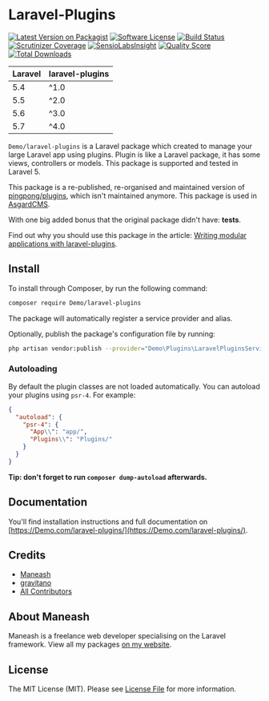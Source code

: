 # Laravel-Plugins

[![Latest Version on Packagist](https://img.shields.io/packagist/v/Demo/laravel-plugins.svg?style=flat-square)](https://packagist.org/packages/Demo/laravel-plugins)
[![Software License](https://img.shields.io/badge/license-MIT-brightgreen.svg?style=flat-square)](LICENSE.md)
[![Build Status](https://img.shields.io/travis/Demo/laravel-plugins/master.svg?style=flat-square)](https://travis-ci.org/Demo/laravel-plugins)
[![Scrutinizer Coverage](https://img.shields.io/scrutinizer/coverage/g/Demo/laravel-plugins.svg?maxAge=86400&style=flat-square)](https://scrutinizer-ci.com/g/Demo/laravel-plugins/?branch=master)
[![SensioLabsInsight](https://img.shields.io/sensiolabs/i/25320a08-8af4-475e-a23e-3321f55bf8d2.svg?style=flat-square)](https://insight.sensiolabs.com/projects/25320a08-8af4-475e-a23e-3321f55bf8d2)
[![Quality Score](https://img.shields.io/scrutinizer/g/Demo/laravel-plugins.svg?style=flat-square)](https://scrutinizer-ci.com/g/Demo/laravel-plugins)
[![Total Downloads](https://img.shields.io/packagist/dt/Demo/laravel-plugins.svg?style=flat-square)](https://packagist.org/packages/Demo/laravel-plugins)

| **Laravel**  |  **laravel-plugins** |
|---|---|
| 5.4  | ^1.0  |
| 5.5  | ^2.0  |
| 5.6  | ^3.0  |
| 5.7  | ^4.0  |

`Demo/laravel-plugins` is a Laravel package which created to manage your large Laravel app using plugins. Plugin is like a Laravel package, it has some views, controllers or models. This package is supported and tested in Laravel 5.

This package is a re-published, re-organised and maintained version of [pingpong/plugins](https://github.com/pingpong-labs/plugins), which isn't maintained anymore. This package is used in [AsgardCMS](https://asgardcms.com/).

With one big added bonus that the original package didn't have: **tests**.

Find out why you should use this package in the article: [Writing modular applications with laravel-plugins](https://nicolaswidart.com/blog/writing-modular-applications-with-laravel-plugins).

## Install

To install through Composer, by run the following command:

``` bash
composer require Demo/laravel-plugins
```

The package will automatically register a service provider and alias.

Optionally, publish the package's configuration file by running:

``` bash
php artisan vendor:publish --provider="Demo\Plugins\LaravelPluginsServiceProvider"
```

### Autoloading

By default the plugin classes are not loaded automatically. You can autoload your plugins using `psr-4`. For example:

``` json
{
  "autoload": {
    "psr-4": {
      "App\\": "app/",
      "Plugins\\": "Plugins/"
    }
  }
}
```

**Tip: don't forget to run `composer dump-autoload` afterwards.**

## Documentation

You'll find installation instructions and full documentation on [https://Demo.com/laravel-plugins/](https://Demo.com/laravel-plugins/).

## Credits

- [Maneash](https://github.com/Demo)
- [gravitano](https://github.com/gravitano)
- [All Contributors](../../contributors)

## About Maneash

Maneash is a freelance web developer specialising on the Laravel framework. View all my packages [on my website](https://nicolaswidart.com/projects).


## License

The MIT License (MIT). Please see [License File](LICENSE.md) for more information.

